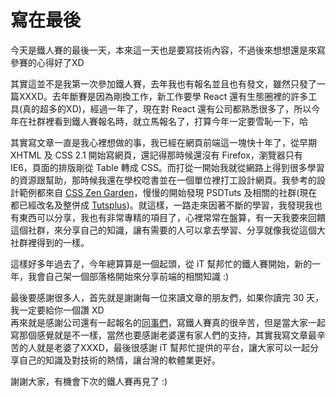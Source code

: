 # 寫在最後
今天是鐵人賽的最後一天，本來這一天也是要寫技術內容，不過後來想想還是來寫參賽的心得好了XD

其實這並不是我第一次參加鐵人賽，去年我也有報名並且也有發文，雖然只發了一篇XXXD。去年斷賽是因為剛換工作，新工作要學 React 還有生態圈裡的許多工具(真的超多的XD)，經過一年了，現在對 React 還有公司都熟悉很多了，所以今年在社群裡看到鐵人賽報名時，就立馬報名了，打算今年一定要雪恥一下，哈

其實寫文章一直是我心裡想做的事，我已經在網頁前端這一塊快十年了，從早期 XHTML 及 CSS 2.1 開始寫網頁，還記得那時候還沒有 Firefox，瀏覽器只有 IE6，頁面的排版剛從 Table 轉成 CSS。而打從一開始我就從網路上得到很多學習的資源跟幫助，那時候我還在學校唸書並在一個單位裡打工設計網頁。我參考的設計範例都來自 [CSS Zen Garden](http://www.csszengarden.com/)，慢慢的開始發現 PSDTuts 及相關的社群(現在都已經改名及整併成 [Tutsplus](https://design.tutsplus.com/))。就這樣，一路走來因著不斷的學習，我發現我也有東西可以分享，我也有非常專精的項目了，心裡常常在盤算，有一天我要來回饋這個社群，來分享自己的知識，讓有需要的人可以拿去學習、分享就像我從這個大社群裡得到的一樣。

這樣好多年過去了，今年總算算是一個起頭，從 iT 幫邦忙的鐵人賽開始，新的一年，我會自己架一個部落格開始來分享前端的相關知識 :)

最後要感謝很多人，首先就是謝謝每一位來讀文章的朋友們，如果你讀完 30 天，我一定要給你一個讚 XD  
再來就是感謝公司還有一起報名的[同事們](https://ithelp.ithome.com.tw/ironman/signup/team/4)，寫鐵人賽真的很辛苦，但是當大家一起寫那個感覺就是不一樣，當然也要感謝老婆還有家人們的支持，其實我寫文章最辛苦的人就是老婆了XXXD，最後很感謝 iT 幫邦忙提供的平台，讓大家可以一起分享自己的知識及對技術的熱情，讓台灣的軟體業更好。

謝謝大家，有機會下次的鐵人賽再見了 :)
